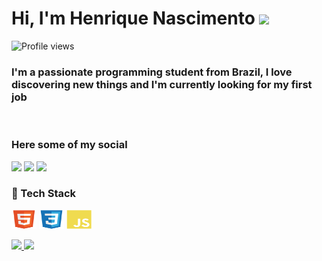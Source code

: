 <h1>Hi, I'm Henrique Nascimento <img src="https://raw.githubusercontent.com/kaueMarques/kaueMarques/master/hi.gif" width="30px"></h1>
<p><img src="https://komarev.com/ghpvc/?username=henrique-osn&color=ff69b4" alt="Profile views"/></p>

### I'm a passionate programming student from Brazil, I love discovering new things and I'm currently looking for my first job

<br />

### Here some of my social

[<img src="https://img.shields.io/badge/twitter-%231DA1F2.svg?&style=for-the-badge&logo=twitter&logoColor=white"/>](https://twitter.com/henrique_osn) [<img src="https://img.shields.io/badge/linkedin-%230077B5.svg?&style=for-the-badge&logo=linkedin&logoColor=white"/>](https://www.linkedin.com/in/henrique-nascimento-b5570219a/) [<img src = "https://img.shields.io/badge/instagram-%23E4405F.svg?&style=for-the-badge&logo=instagram&logoColor=white"/>](https://www.instagram.com/henrique.osn/)

### 🔨 Tech Stack

<div style="display: inline_block">
  <img align="center" alt="Rafa-HTML" height="30" width="40" src="https://raw.githubusercontent.com/devicons/devicon/master/icons/html5/html5-original.svg"/>
  <img align="center" alt="Rafa-CSS" height="30" width="40" src="https://raw.githubusercontent.com/devicons/devicon/master/icons/css3/css3-original.svg"/>
  <img align="center" alt="Rafa-Js" height="30" width="40" src="https://raw.githubusercontent.com/devicons/devicon/master/icons/javascript/javascript-plain.svg"/>
</div>

<br/>

<div>
  <a href="https://github.com/henrique-osn">
  <img height="180em" src="https://github-readme-stats.vercel.app/api?username=henrique-osn&show_icons=true&theme=dracula&include_all_commits=true&count_private=true"/>
  <img height="180em" src="https://github-readme-stats.vercel.app/api/top-langs/?username=henrique-osn&layout=compact&langs_count=7&theme=dracula"/>
</div>
